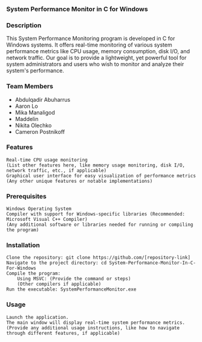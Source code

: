 ### System Performance Monitor in C for Windows
### Description

This System Performance Monitoring program is developed in C for Windows systems. It offers real-time monitoring of various system performance metrics like CPU usage, memory consumption, disk I/O, and network traffic. Our goal is to provide a lightweight, yet powerful tool for system administrators and users who wish to monitor and analyze their system's performance.
### Team Members

- Abdulqadir Abuharrus
- Aaron Lo
- Mika Manaligod
- Maddelin
- Nikita Olechko
- Cameron Postnikoff

### Features

    Real-time CPU usage monitoring
    (List other features here, like memory usage monitoring, disk I/O, network traffic, etc., if applicable)
    Graphical user interface for easy visualization of performance metrics
    (Any other unique features or notable implementations)

### Prerequisites

    Windows Operating System
    Compiler with support for Windows-specific libraries (Recommended: Microsoft Visual C++ Compiler)
    (Any additional software or libraries needed for running or compiling the program)

### Installation

    Clone the repository: git clone https://github.com/[repository-link]
    Navigate to the project directory: cd System-Performance-Monitor-In-C-For-Windows
    Compile the program:
        Using MSVC: (Provide the command or steps)
        (Other compilers if applicable)
    Run the executable: SystemPerformanceMonitor.exe

### Usage

    Launch the application.
    The main window will display real-time system performance metrics.
    (Provide any additional usage instructions, like how to navigate through different features, if applicable)
